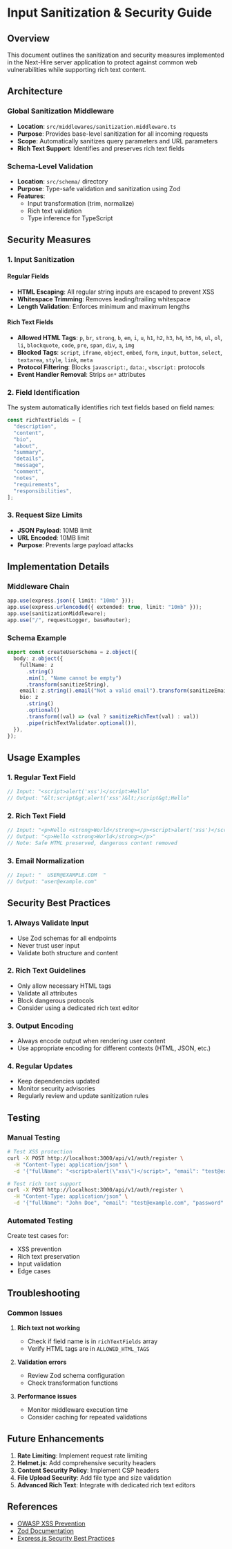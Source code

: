 # Input Sanitization & Security Guide

## Overview

This document outlines the sanitization and security measures implemented in the Next-Hire server application to protect against common web vulnerabilities while supporting rich text content.

## Architecture

### Global Sanitization Middleware

- **Location**: `src/middlewares/sanitization.middleware.ts`
- **Purpose**: Provides base-level sanitization for all incoming requests
- **Scope**: Automatically sanitizes query parameters and URL parameters
- **Rich Text Support**: Identifies and preserves rich text fields

### Schema-Level Validation

- **Location**: `src/schema/` directory
- **Purpose**: Type-safe validation and sanitization using Zod
- **Features**:
  - Input transformation (trim, normalize)
  - Rich text validation
  - Type inference for TypeScript

## Security Measures

### 1. Input Sanitization

#### Regular Fields

- **HTML Escaping**: All regular string inputs are escaped to prevent XSS
- **Whitespace Trimming**: Removes leading/trailing whitespace
- **Length Validation**: Enforces minimum and maximum lengths

#### Rich Text Fields

- **Allowed HTML Tags**: `p`, `br`, `strong`, `b`, `em`, `i`, `u`, `h1`, `h2`, `h3`, `h4`, `h5`, `h6`, `ul`, `ol`, `li`, `blockquote`, `code`, `pre`, `span`, `div`, `a`, `img`
- **Blocked Tags**: `script`, `iframe`, `object`, `embed`, `form`, `input`, `button`, `select`, `textarea`, `style`, `link`, `meta`
- **Protocol Filtering**: Blocks `javascript:`, `data:`, `vbscript:` protocols
- **Event Handler Removal**: Strips `on*` attributes

### 2. Field Identification

The system automatically identifies rich text fields based on field names:

```typescript
const richTextFields = [
  "description",
  "content",
  "bio",
  "about",
  "summary",
  "details",
  "message",
  "comment",
  "notes",
  "requirements",
  "responsibilities",
];
```

### 3. Request Size Limits

- **JSON Payload**: 10MB limit
- **URL Encoded**: 10MB limit
- **Purpose**: Prevents large payload attacks

## Implementation Details

### Middleware Chain

```typescript
app.use(express.json({ limit: "10mb" }));
app.use(express.urlencoded({ extended: true, limit: "10mb" }));
app.use(sanitizationMiddleware);
app.use("/", requestLogger, baseRouter);
```

### Schema Example

```typescript
export const createUserSchema = z.object({
  body: z.object({
    fullName: z
      .string()
      .min(1, "Name cannot be empty")
      .transform(sanitizeString),
    email: z.string().email("Not a valid email").transform(sanitizeEmail),
    bio: z
      .string()
      .optional()
      .transform((val) => (val ? sanitizeRichText(val) : val))
      .pipe(richTextValidator.optional()),
  }),
});
```

## Usage Examples

### 1. Regular Text Field

```typescript
// Input: "<script>alert('xss')</script>Hello"
// Output: "&lt;script&gt;alert('xss')&lt;/script&gt;Hello"
```

### 2. Rich Text Field

```typescript
// Input: "<p>Hello <strong>World</strong></p><script>alert('xss')</script>"
// Output: "<p>Hello <strong>World</strong></p>"
// Note: Safe HTML preserved, dangerous content removed
```

### 3. Email Normalization

```typescript
// Input: "  USER@EXAMPLE.COM  "
// Output: "user@example.com"
```

## Security Best Practices

### 1. Always Validate Input

- Use Zod schemas for all endpoints
- Never trust user input
- Validate both structure and content

### 2. Rich Text Guidelines

- Only allow necessary HTML tags
- Validate all attributes
- Block dangerous protocols
- Consider using a dedicated rich text editor

### 3. Output Encoding

- Always encode output when rendering user content
- Use appropriate encoding for different contexts (HTML, JSON, etc.)

### 4. Regular Updates

- Keep dependencies updated
- Monitor security advisories
- Regularly review and update sanitization rules

## Testing

### Manual Testing

```bash
# Test XSS protection
curl -X POST http://localhost:3000/api/v1/auth/register \
  -H "Content-Type: application/json" \
  -d '{"fullName": "<script>alert(\"xss\")</script>", "email": "test@example.com", "password": "password123", "confirmPassword": "password123", "role": "candidate"}'

# Test rich text support
curl -X POST http://localhost:3000/api/v1/auth/register \
  -H "Content-Type: application/json" \
  -d '{"fullName": "John Doe", "email": "test@example.com", "password": "password123", "confirmPassword": "password123", "role": "candidate", "bio": "<p>Hello <strong>World</strong></p>"}'
```

### Automated Testing

Create test cases for:

- XSS prevention
- Rich text preservation
- Input validation
- Edge cases

## Troubleshooting

### Common Issues

1. **Rich text not working**

   - Check if field name is in `richTextFields` array
   - Verify HTML tags are in `ALLOWED_HTML_TAGS`

2. **Validation errors**

   - Review Zod schema configuration
   - Check transformation functions

3. **Performance issues**
   - Monitor middleware execution time
   - Consider caching for repeated validations

## Future Enhancements

1. **Rate Limiting**: Implement request rate limiting
2. **Helmet.js**: Add comprehensive security headers
3. **Content Security Policy**: Implement CSP headers
4. **File Upload Security**: Add file type and size validation
5. **Advanced Rich Text**: Integrate with dedicated rich text editors

## References

- [OWASP XSS Prevention](https://owasp.org/www-project-cheat-sheets/cheatsheets/Cross_Site_Scripting_Prevention_Cheat_Sheet.html)
- [Zod Documentation](https://zod.dev/)
- [Express.js Security Best Practices](https://expressjs.com/en/advanced/best-practices-security.html)
